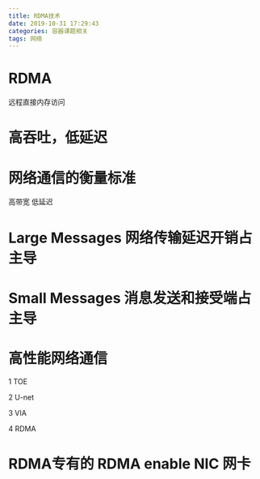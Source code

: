 ```yaml
---
title: RDMA技术
date: 2019-10-31 17:29:43
categories: 容器课题相关
tags: 网络
---
```

# RDMA
远程直接内存访问

# 高吞吐，低延迟

# 网络通信的衡量标准
高带宽
低延迟
# Large Messages 网络传输延迟开销占主导
# Small Messages 消息发送和接受端占主导


# 高性能网络通信
1 TOE

2 U-net

3 VIA

4 RDMA
# RDMA专有的 RDMA enable NIC 网卡